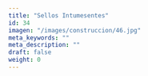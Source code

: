 ```yaml
---
title: "Sellos Intumesentes"
id: 34
imagen: "/images/construccion/46.jpg"
meta_keywords: ""
meta_description: ""
draft: false
weight: 0
---
```


